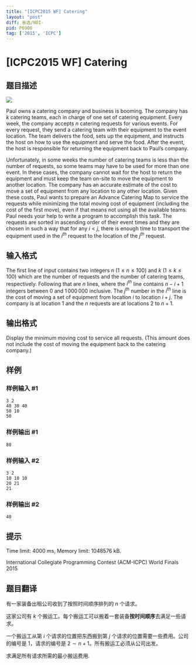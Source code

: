 ```yaml
---
title: "[ICPC2015 WF] Catering"
layout: "post"
diff: 省选/NOI-
pid: P6906
tag: ['2015', 'ICPC']
---
```

# [ICPC2015 WF] Catering
## 题目描述

 ![](https://vj.z180.cn/c3c77c406a120e9e6c632a7a3d0cfeac?v=1603344926)  

Paul owns a catering company and business is booming. The company has $k$ catering teams, each in charge of one set of catering equipment. Every week, the company accepts $n$ catering requests for various events. For every request, they send a catering team with their equipment to the event location. The team delivers the food, sets up the equipment, and instructs the host on how to use the equipment and serve the food. After the event, the host is responsible for returning the equipment back to Paul’s company. 

Unfortunately, in some weeks the number of catering teams is less than the number of requests, so some teams may have to be used for more than one event. In these cases, the company cannot wait for the host to return the equipment and must keep the team on-site to move the equipment to another location. The company has an accurate estimate of the cost to move a set of equipment from any location to any other location. Given these costs, Paul wants to prepare an Advance Catering Map to service the requests while minimizing the total moving cost of equipment (including the cost of the first move), even if that means not using all the available teams. Paul needs your help to write a program to accomplish this task. The requests are sorted in ascending order of their event times and they are chosen in such a way that for any $i < j$, there is enough time to transport the equipment used in the $i^{th}$ request to the location of the $j^{th}$ request.
## 输入格式

The first line of input contains two integers $n$ ($1 \le n \le 100$) and $k$ ($1 \le k \le 100$) which are the number of requests and the number of catering teams, respectively. Following that are $n$ lines, where the $i^{th}$ line contains $n-i+1$ integers between $0$ and $1\, 000\, 000$ inclusive. The $j^{th}$ number in the $i^{th}$ line is the cost of moving a set of equipment from location $i$ to location $i+j$. The company is at location $1$ and the $n$ requests are at locations $2$ to $n+1$.
## 输出格式

Display the minimum moving cost to service all requests. (This amount does not include the cost of moving the equipment back to the catering company.)
## 样例

### 样例输入 #1
```
3 2
40 30 40
50 10
50

```
### 样例输出 #1
```
80

```
### 样例输入 #2
```
3 2
10 10 10
20 21
21

```
### 样例输出 #2
```
40

```
## 提示

Time limit: 4000 ms, Memory limit: 1048576 kB. 

 International Collegiate Programming Contest (ACM-ICPC) World Finals 2015
## 题目翻译

有一家装备出租公司收到了按照时间顺序排列的 $n$ 个请求。

这家公司有 $k$ 个搬运工。每个搬运工可以搬着一套装备**按时间顺序**去满足一些请求。

一个搬运工从第 $i$ 个请求的位置把东西搬到第 $j$ 个请求的位置需要一些费用。公司的编号是 1，请求的编号是 $2\sim n+1$。所有搬运工必须从公司出发。

求满足所有请求所需的最小搬运费用.
